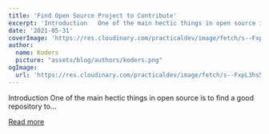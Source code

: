 ```yaml
---
title: 'Find Open Source Project to Contribute'
excerpt: 'Introduction   One of the main hectic things in open source is to find a good repository to...'
date: '2021-05-31'
coverImage: 'https://res.cloudinary.com/practicaldev/image/fetch/s--FxpL3hs5--/c_imagga_scale,f_auto,fl_progressive,h_420,q_auto,w_1000/https://dev-to-uploads.s3.amazonaws.com/uploads/articles/z4j33trzbgnbnohxphls.png'
author:
  name: Koders
  picture: "assets/blog/authors/koders.png"
ogImage:
  url: 'https://res.cloudinary.com/practicaldev/image/fetch/s--FxpL3hs5--/c_imagga_scale,f_auto,fl_progressive,h_420,q_auto,w_1000/https://dev-to-uploads.s3.amazonaws.com/uploads/articles/z4j33trzbgnbnohxphls.png'
---
```


Introduction   One of the main hectic things in open source is to find a good repository to...

[Read more](https://dev.to/basecampxd/find-open-source-project-to-contribute-m4o)
